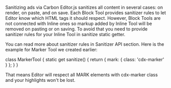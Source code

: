 Sanitizing
ads via Carbon
Editor.js sanitizes all content in several cases: on render, on paste, and on save. Each Block Tool provides sanitizer rules to let Editor know which HTML tags it should respect. However, Block Tools are not connected with Inline ones so markup added by Inline Tool will be removed on pasting or on saving. To avoid that you need to provide sanitizer rules for your Inline Tool in sanitize static getter.

You can read more about sanitizer rules in Sanitizer API section. Here is the example for Marker Tool we created earlier:

class MarkerTool {
    static get sanitize() {
        return {
            mark: {
                class: 'cdx-marker'
            }
        };
    }
}

That means Editor will respect all MARK elements with cdx-marker class and your highlights won't be lost.